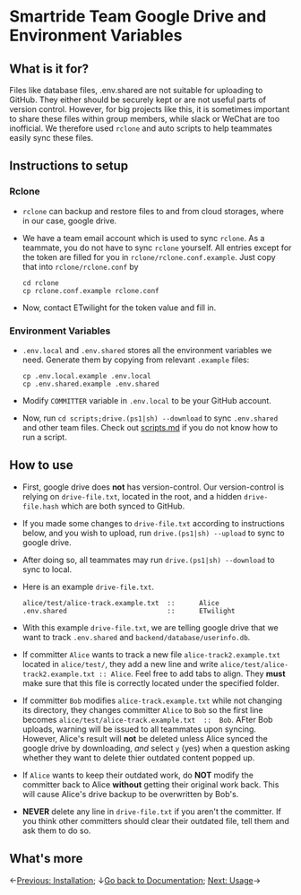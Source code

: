 # Smartride Team Google Drive and Environment Variables

## What is it for?

Files like database files, .env.shared are not suitable for uploading to GitHub. They either should be securely kept or are not useful parts of version control. However, for big projects like this, it is sometimes important to share these files within group members, while slack or WeChat are too inofficial. We therefore used `rclone` and auto scripts to help teammates easily sync these files.

## Instructions to setup

### Rclone

- `rclone` can backup and restore files to and from cloud storages, where in our case, google drive.

- We have a team email account which is used to sync `rclone`. As a teammate, you do not have to sync `rclone` yourself. All entries except for the token are filled for you in `rclone/rclone.conf.example`. Just copy that into `rclone/rclone.conf` by

  ```
  cd rclone
  cp rclone.conf.example rclone.conf
  ```

- Now, contact ETwilight for the token value and fill in.

### Environment Variables

- `.env.local` and `.env.shared` stores all the environment variables we need. Generate them by copying from relevant `.example` files:

  ```
  cp .env.local.example .env.local
  cp .env.shared.example .env.shared
  ```

- Modify `COMMITTER` variable in `.env.local` to be your GitHub account.

- Now, run `cd scripts;drive.(ps1|sh) --download` to sync `.env.shared` and other team files. Check out [scripts.md](scripts.md) if you do not know how to run a script.

## How to use

- First, google drive does **not** has version-control. Our version-control is relying on `drive-file.txt`, located in the root, and a hidden `drive-file.hash` which are both synced to GitHub.

- If you made some changes to `drive-file.txt` according to instructions below, and you wish to upload, run `drive.(ps1|sh) --upload` to sync to google drive.

- After doing so, all teammates may run `drive.(ps1|sh) --download` to sync to local.

- Here is an example `drive-file.txt`.

  ```
  alice/test/alice-track.example.txt  ::      Alice
  .env.shared                         ::      ETwilight
  ```

- With this example `drive-file.txt`, we are telling google drive that we want to track `.env.shared` and `backend/database/userinfo.db`.

- If committer `Alice` wants to track a new file `alice-track2.example.txt` located in `alice/test/`, they add a new line and write `alice/test/alice-track2.example.txt :: Alice`. Feel free to add tabs to align. They **must** make sure that this file is correctly located under the specified folder.

- If committer `Bob` modifies `alice-track.example.txt` while not changing its directory, they changes committer `Alice` to `Bob` so the first line becomes `alice/test/alice-track.example.txt  ::  Bob`. AFter Bob uploads, warning will be issued to all teammates upon syncing. However, Alice's result will **not** be deleted unless Alice synced the google drive by downloading, _and_ select `y` (yes) when a question asking whether they want to delete thier outdated content popped up.

- If `Alice` wants to keep their outdated work, do **NOT** modify the committer back to Alice **without** getting their original work back. This will cause Alice's drive backup to be overwritten by Bob's.

- **NEVER** delete any line in `drive-file.txt` if you aren't the committer. If you think other committers should clear their outdated file, tell them and ask them to do so.

## What's more

←[Previous: Installation](installation.md); ↓[Go back to Documentation](./README.md); [Next: Usage](usage.md)→

```

```
